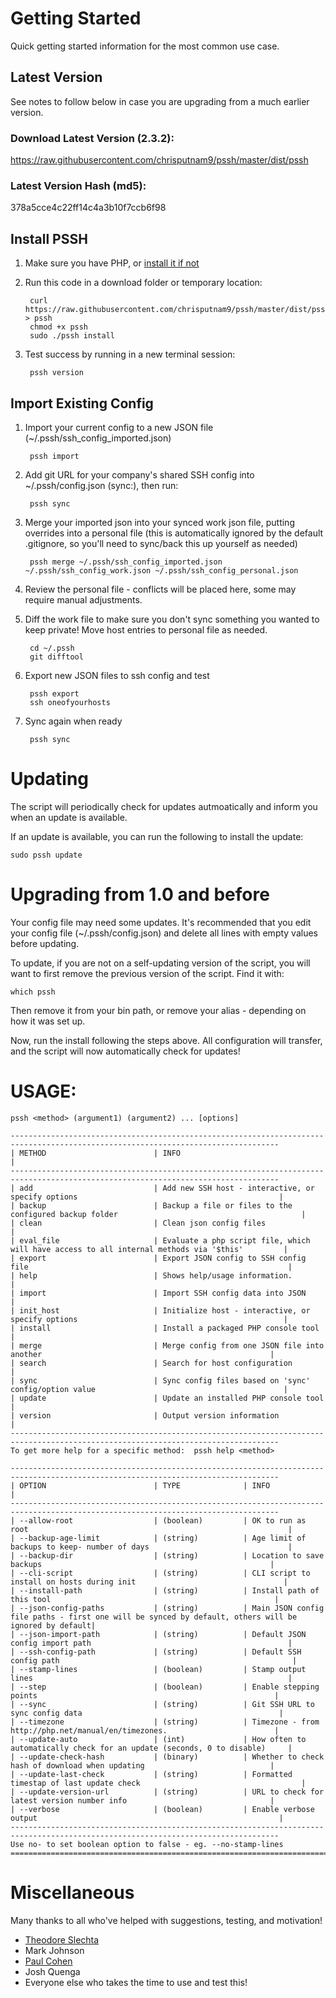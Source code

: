 # Getting Started

Quick getting started information for the most common use case.

## Latest Version
See notes to follow below in case you are upgrading from a much earlier version.

### Download Latest Version (2.3.2):
https://raw.githubusercontent.com/chrisputnam9/pssh/master/dist/pssh

### Latest Version Hash (md5):
378a5cce4c22ff14c4a3b10f7ccb6f98

## Install PSSH
1. Make sure you have PHP, or [install it if not](http://php.net/manual/en/install.php)

2. Run this code in a download folder or temporary location:

        curl https://raw.githubusercontent.com/chrisputnam9/pssh/master/dist/pssh > pssh
        chmod +x pssh
        sudo ./pssh install

3. Test success by running in a new terminal session:

        pssh version

## Import Existing Config
1. Import your current config to a new JSON file (~/.pssh/ssh\_config\_imported.json)

        pssh import

2. Add git URL for your company's shared SSH config into ~/.pssh/config.json (sync:), then run:

        pssh sync

3. Merge your imported json into your synced work json file, putting overrides into a personal file
   (this is automatically ignored by the default .gitignore, so you'll need to sync/back this up yourself as needed)

        pssh merge ~/.pssh/ssh_config_imported.json ~/.pssh/ssh_config_work.json ~/.pssh/ssh_config_personal.json

4. Review the personal file - conflicts will be placed here, some may require manual adjustments.

5. Diff the work file to make sure you don't sync something you wanted to keep private!  Move host
   entries to personal file as needed.

        cd ~/.pssh
        git difftool

6. Export new JSON files to ssh config and test

        pssh export
        ssh oneofyourhosts

7. Sync again when ready

        pssh sync

# Updating
The script will periodically check for updates autmoatically and inform you when an update is
available.

If an update is available, you can run the following to install the update:

    sudo pssh update

# Upgrading from 1.0 and before
Your config file may need some updates.  It's recommended that you edit your config file
(~/.pssh/config.json) and delete all lines with empty values before updating.

To update, if you are not on a self-updating version of the script, you will want to first remove
the previous version of the script.  Find it with:

    which pssh

Then remove it from your bin path, or remove your alias - depending on how it was set up.

Now, run the install following the steps above.  All configuration will transfer, and the script
will now automatically check for updates!

# USAGE:

    pssh <method> (argument1) (argument2) ... [options]

    ----------------------------------------------------------------------------------------------------------------------------------
    | METHOD                        | INFO                                                                                           |
    ----------------------------------------------------------------------------------------------------------------------------------
    | add                           | Add new SSH host - interactive, or specify options                                             |
    | backup                        | Backup a file or files to the configured backup folder                                         |
    | clean                         | Clean json config files                                                                        |
    | eval_file                     | Evaluate a php script file, which will have access to all internal methods via '$this'         |
    | export                        | Export JSON config to SSH config file                                                          |
    | help                          | Shows help/usage information.                                                                  |
    | import                        | Import SSH config data into JSON                                                               |
    | init_host                     | Initialize host - interactive, or specify options                                              |
    | install                       | Install a packaged PHP console tool                                                            |
    | merge                         | Merge config from one JSON file into another                                                   |
    | search                        | Search for host configuration                                                                  |
    | sync                          | Sync config files based on 'sync' config/option value                                          |
    | update                        | Update an installed PHP console tool                                                           |
    | version                       | Output version information                                                                     |
    ----------------------------------------------------------------------------------------------------------------------------------
    To get more help for a specific method:  pssh help <method>

    ----------------------------------------------------------------------------------------------------------------------------------
    | OPTION                        | TYPE              | INFO                                                                       |
    ----------------------------------------------------------------------------------------------------------------------------------
    | --allow-root                  | (boolean)         | OK to run as root                                                          |
    | --backup-age-limit            | (string)          | Age limit of backups to keep- number of days                               |
    | --backup-dir                  | (string)          | Location to save backups                                                   |
    | --cli-script                  | (string)          | CLI script to install on hosts during init                                 |
    | --install-path                | (string)          | Install path of this tool                                                  |
    | --json-config-paths           | (string)          | Main JSON config file paths - first one will be synced by default, others will be ignored by default|
    | --json-import-path            | (string)          | Default JSON config import path                                            |
    | --ssh-config-path             | (string)          | Default SSH config path                                                    |
    | --stamp-lines                 | (boolean)         | Stamp output lines                                                         |
    | --step                        | (boolean)         | Enable stepping points                                                     |
    | --sync                        | (string)          | Git SSH URL to sync config data                                            |
    | --timezone                    | (string)          | Timezone - from http://php.net/manual/en/timezones.                        |
    | --update-auto                 | (int)             | How often to automatically check for an update (seconds, 0 to disable)     |
    | --update-check-hash           | (binary)          | Whether to check hash of download when updating                            |
    | --update-last-check           | (string)          | Formatted timestap of last update check                                    |
    | --update-version-url          | (string)          | URL to check for latest version number info                                |
    | --verbose                     | (boolean)         | Enable verbose output                                                      |
    ----------------------------------------------------------------------------------------------------------------------------------
    Use no- to set boolean option to false - eg. --no-stamp-lines
    ==================================================================================================================================

# Miscellaneous
Many thanks to all who've helped with suggestions, testing, and motivation!

- [Theodore Slechta](https://github.com/theodoreslechta)
- Mark Johnson
- [Paul Cohen](https://github.com/pcohen12)
- Josh Quenga
- Everyone else who takes the time to use and test this!

